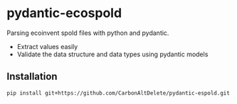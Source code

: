 # pydantic-ecospold

Parsing ecoinvent spold files with python and pydantic.

- Extract values easily
- Validate the data structure and data types using pydantic models

## Installation

```bash
pip install git+https://github.com/CarbonAltDelete/pydantic-espold.git
```
